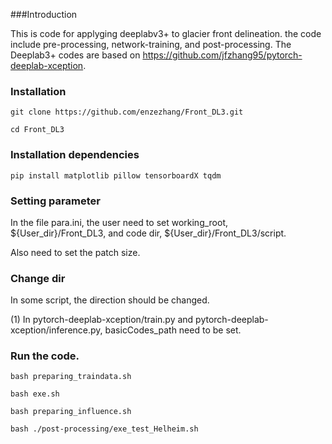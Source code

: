 ###Introduction

This is code for applyging deeplabv3+ to glacier front delineation. the code include pre-processing, network-training, and post-processing. The Deeplab3+ codes are based on https://github.com/jfzhang95/pytorch-deeplab-xception.

### Installation
  ```Shell
  git clone https://github.com/enzezhang/Front_DL3.git

  cd Front_DL3
  ```
### Installation dependencies
  ```Shell
  pip install matplotlib pillow tensorboardX tqdm
  ```
### Setting parameter

In the file para.ini, the user need to set working_root, ${User_dir}/Front_DL3, and code dir, ${User_dir}/Front_DL3/script.

Also need to set the patch size.

### Change dir

In some script, the direction should be changed.

(1) In pytorch-deeplab-xception/train.py and pytorch-deeplab-xception/inference.py, basicCodes_path need to be set.

### Run the code.
  ```Shell
  bash preparing_traindata.sh

  bash exe.sh

  bash preparing_influence.sh

  bash ./post-processing/exe_test_Helheim.sh
```
